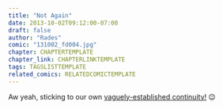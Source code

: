 ```yaml
---
title: "Not Again"
date: 2013-10-02T09:12:00-07:00
draft: false
author: "Rades"
comic: "131002_fd004.jpg"
chapter: CHAPTERTEMPLATE
chapter_link: CHAPTERLINKTEMPLATE
tags: TAGSLISTTEMPLATE
related_comics: RELATEDCOMICTEMPLATE
---
```


Aw yeah, sticking to our own <a href="/comic/tides-of-war/">vaguely-established continuity!</a> 😉

